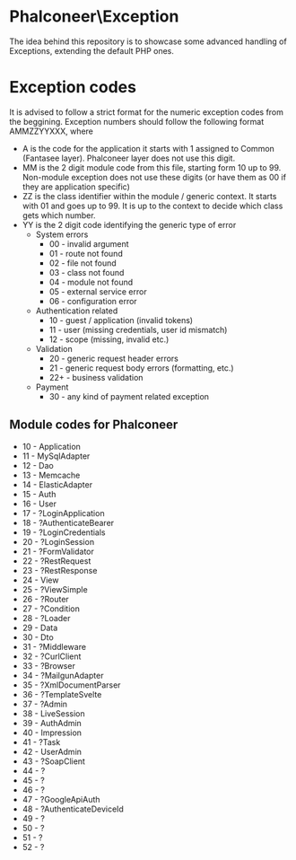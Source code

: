 # Phalconeer\Exception

The idea behind this repository is to showcase some advanced handling of Exceptions, extending the default PHP ones.

# Exception codes

It is advised to follow a strict format for the numeric exception codes from the beggining.
Exception numbers should follow the following format
AMMZZYYXXX, where
* A is the code for the application it starts with 1 assigned to Common (Fantasee layer). Phalconeer layer does not use this digit.
* MM is the 2 digit module code from this file, starting form 10 up to 99. Non-module exception does not use these digits (or have them as 00 if they are application specific)
* ZZ is the class identifier within the module / generic context. It starts with 01 and goes up to 99. It is up to the context to decide which class gets which number.
* YY is the 2 digit code identifying the generic type of error
    * System errors
        * 00 - invalid argument
        * 01 - route not found
        * 02 - file not found
        * 03 - class not found
        * 04 - module not found
        * 05 - external service error
        * 06 - configuration error
    * Authentication related
        * 10 - guest / application (invalid tokens)
        * 11 - user (missing credentials, user id mismatch)
        * 12 - scope (missing, invalid etc.)
    * Validation
        * 20 - generic request header errors
        * 21 - generic request body errors (formatting, etc.)
        * 22+ - business validation
    * Payment
        * 30 - any kind of payment related exception

## Module codes for Phalconeer
* 10 - Application
* 11 - MySqlAdapter
* 12 - Dao
* 13 - Memcache
* 14 - ElasticAdapter
* 15 - Auth
* 16 - User
* 17 - ?LoginApplication
* 18 - ?AuthenticateBearer
* 19 - ?LoginCredentials
* 20 - ?LoginSession
* 21 - ?FormValidator
* 22 - ?RestRequest
* 23 - ?RestResponse
* 24 - View
* 25 - ?ViewSimple
* 26 - ?Router
* 27 - ?Condition
* 28 - ?Loader
* 29 - Data
* 30 - Dto
* 31 - ?Middleware
* 32 - ?CurlClient
* 33 - ?Browser
* 34 - ?MailgunAdapter
* 35 - ?XmlDocumentParser
* 36 - ?TemplateSvelte
* 37 - ?Admin
* 38 - LiveSession
* 39 - AuthAdmin
* 40 - Impression
* 41 - ?Task
* 42 - UserAdmin
* 43 - ?SoapClient
* 44 - ?
* 45 - ?
* 46 - ?
* 47 - ?GoogleApiAuth
* 48 - ?AuthenticateDeviceId
* 49 - ?
* 50 - ?
* 51 - ?
* 52 - ?